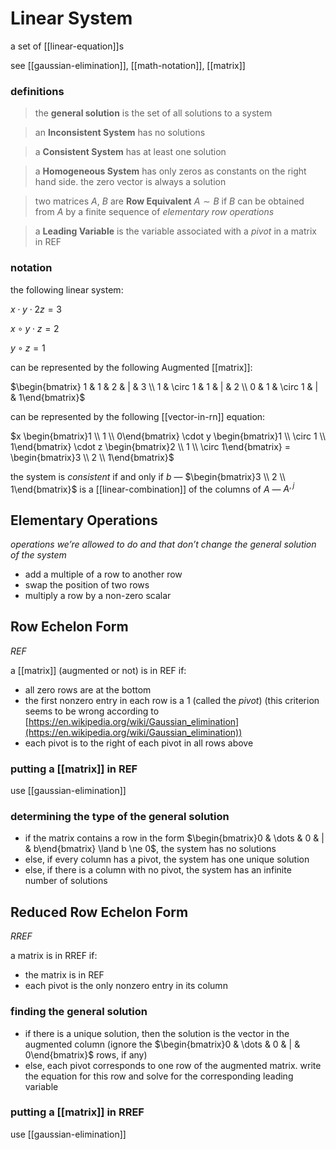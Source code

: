 # Linear System

a set of [[linear-equation]]s

see [[gaussian-elimination]], [[math-notation]], [[matrix]]

### definitions

> the **general solution** is the set of all solutions to a system

> an **Inconsistent System** has no solutions

> a **Consistent System** has at least one solution

> a **Homogeneous System** has only zeros as constants on the right hand side. the zero vector is always a solution

> two matrices $A$, $B$ are **Row Equivalent** $A \sim B$ if $B$ can be obtained from $A$ by a finite sequence of _elementary row operations_

> a **Leading Variable** is the variable associated with a _pivot_ in a matrix in REF

### notation

the following linear system:

$x \cdot y \cdot 2z = 3$

$x \circ y \cdot z = 2$

$y \circ z = 1$

can be represented by the following Augmented [[matrix]]:

$\begin{bmatrix} 1 & 1 & 2 & | & 3 \\ 1 & \circ 1 & 1 & | & 2 \\ 0 & 1 & \circ 1 & | & 1\end{bmatrix}$

can be represented by the following [[vector-in-rn]] equation:

$x \begin{bmatrix}1 \\ 1 \\ 0\end{bmatrix} \cdot y \begin{bmatrix}1 \\ \circ 1 \\ 1\end{bmatrix} \cdot z \begin{bmatrix}2 \\ 1 \\ \circ 1\end{bmatrix} = \begin{bmatrix}3 \\ 2 \\ 1\end{bmatrix}$

the system is _consistent_ if and only if $b$ &mdash; $\begin{bmatrix}3 \\ 2 \\ 1\end{bmatrix}$ is a [[linear-combination]] of the columns of $A$ &mdash; $A^{, j}$

## Elementary Operations

_operations we’re allowed to do and that don’t change the general solution of the system_

- add a multiple of a row to another row
- swap the position of two rows
- multiply a row by a non-zero scalar

## Row Echelon Form

_REF_

a [[matrix]] (augmented or not) is in REF if:

- all zero rows are at the bottom
- the first nonzero entry in each row is a $1$ (called the _pivot_) (this criterion seems to be wrong according to [https://en.wikipedia.org/wiki/Gaussian_elimination](https://en.wikipedia.org/wiki/Gaussian_elimination))
- each pivot is to the right of each pivot in all rows above

### putting a [[matrix]] in REF

use [[gaussian-elimination]]

### determining the type of the general solution

- if the matrix contains a row in the form $\begin{bmatrix}0 & \dots & 0 & | & b\end{bmatrix} \land b \ne 0$, the system has no solutions
- else, if every column has a pivot, the system has one unique solution
- else, if there is a column with no pivot, the system has an infinite number of solutions

## Reduced Row Echelon Form

_RREF_

a matrix is in RREF if:

- the matrix is in REF
- each pivot is the only nonzero entry in its column

### finding the general solution

- if there is a unique solution, then the solution is the vector in the augmented column (ignore the $\begin{bmatrix}0 & \dots & 0 & | & 0\end{bmatrix}$ rows, if any)
- else, each pivot corresponds to one row of the augmented matrix. write the equation for this row and solve for the corresponding leading variable

### putting a [[matrix]] in RREF

use [[gaussian-elimination]]
